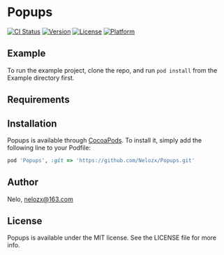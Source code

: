 # Popups

[![CI Status](https://img.shields.io/travis/Nelozx/Popups.svg?style=flat)](https://travis-ci.org/Nelozx/Popups)
[![Version](https://img.shields.io/badge/pod-v0.0.1-orange)](https://cocoapods.org/pods/Popups)
[![License](https://img.shields.io/badge/liscense-MIT-yellowgreen)](https://github.com/Nelozx/Popups/blob/master/LICENSE)
[![Platform](https://img.shields.io/badge/platform-ios-blue)](https://cocoapods.org/pods/Popups)

## Example

To run the example project, clone the repo, and run `pod install` from the Example directory first.

## Requirements

## Installation

Popups is available through [CocoaPods](https://cocoapods.org). To install
it, simply add the following line to your Podfile:

```ruby
pod 'Popups', :git => 'https://github.com/Nelozx/Popups.git'
```


## Author

Nelo, nelozx@163.com

## License

Popups is available under the MIT license. See the LICENSE file for more info.
